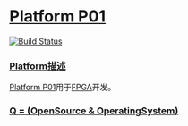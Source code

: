 ﻿# [Platform P01](https://github.com/OS-Q/P01)

[![Build Status](https://github.com/OS-Q/P01/workflows/P01/badge.svg)](https://github.com/OS-Q/P01/actions)

### [Platform描述](https://github.com/OS-Q/P01/wiki)

[Platform P01](https://github.com/OS-Q/P01)用于[FPGA](https://github.com/sochub/FPGA)开发。

### [Q = (OpenSource & OperatingSystem) ](http://www.OS-Q.com)
